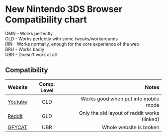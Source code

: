 # New Nintendo 3DS Browser Compatibility chart
DMN - Works perfectly<br>
GLD - Works perfectly with some tweaks/workarounds<br>
IRN - Works normally, enough for the core experience of the web<br>
BRU - Works badly<br>
UBR - Doesn't work at all<br>
## Compatibility
| Website       | Comp. Level   | Notes |
| ------------- |:-------------:| -----:|
| [Youtube](https://youtube.com)| GLD | Works good when put into mobile mode |
| [Reddit](https://old.reddit.com) | GLD | Only the old layout of reddit works (linked) |
| [GFYCAT](https://gfycat.com) | UBR | Whole website is broken |

